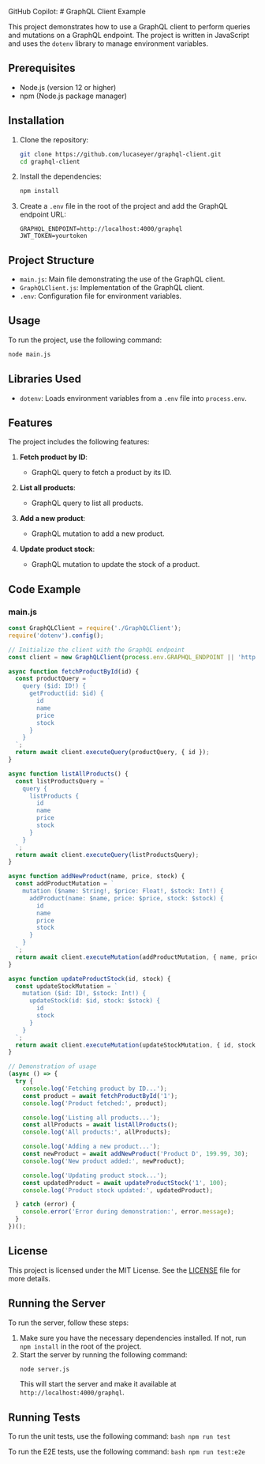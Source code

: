 
GitHub Copilot: # GraphQL Client Example

This project demonstrates how to use a GraphQL client to perform queries and mutations on a GraphQL endpoint. The project is written in JavaScript and uses the `dotenv` library to manage environment variables.

## Prerequisites

- Node.js (version 12 or higher)
- npm (Node.js package manager)

## Installation

1. Clone the repository:

   ```bash
   git clone https://github.com/lucaseyer/graphql-client.git
   cd graphql-client
   ```

2. Install the dependencies:

   ```bash
   npm install
   ```

3. Create a `.env` file in the root of the project and add the GraphQL endpoint URL:

   ```env
   GRAPHQL_ENDPOINT=http://localhost:4000/graphql
   JWT_TOKEN=yourtoken
   ```

## Project Structure

- `main.js`: Main file demonstrating the use of the GraphQL client.
- `GraphQLClient.js`: Implementation of the GraphQL client.
- `.env`: Configuration file for environment variables.

## Usage

To run the project, use the following command:

```bash
node main.js
```

## Libraries Used

- `dotenv`: Loads environment variables from a `.env` file into `process.env`.

## Features

The project includes the following features:

1. **Fetch product by ID**:
   - GraphQL query to fetch a product by its ID.

2. **List all products**:
   - GraphQL query to list all products.

3. **Add a new product**:
   - GraphQL mutation to add a new product.

4. **Update product stock**:
   - GraphQL mutation to update the stock of a product.

## Code Example

### main.js

```javascript
const GraphQLClient = require('./GraphQLClient');
require('dotenv').config();

// Initialize the client with the GraphQL endpoint
const client = new GraphQLClient(process.env.GRAPHQL_ENDPOINT || 'http://localhost:4000/graphql');

async function fetchProductById(id) {
  const productQuery = `
    query ($id: ID!) {
      getProduct(id: $id) {
        id
        name
        price
        stock
      }
    }
  `;
  return await client.executeQuery(productQuery, { id });
}

async function listAllProducts() {
  const listProductsQuery = `
    query {
      listProducts {
        id
        name
        price
        stock
      }
    }
  `;
  return await client.executeQuery(listProductsQuery);
}

async function addNewProduct(name, price, stock) {
  const addProductMutation = `
    mutation ($name: String!, $price: Float!, $stock: Int!) {
      addProduct(name: $name, price: $price, stock: $stock) {
        id
        name
        price
        stock
      }
    }
  `;
  return await client.executeMutation(addProductMutation, { name, price, stock });
}

async function updateProductStock(id, stock) {
  const updateStockMutation = `
    mutation ($id: ID!, $stock: Int!) {
      updateStock(id: $id, stock: $stock) {
        id
        stock
      }
    }
  `;
  return await client.executeMutation(updateStockMutation, { id, stock });
}

// Demonstration of usage
(async () => {
  try {
    console.log('Fetching product by ID...');
    const product = await fetchProductById('1');
    console.log('Product fetched:', product);

    console.log('Listing all products...');
    const allProducts = await listAllProducts();
    console.log('All products:', allProducts);

    console.log('Adding a new product...');
    const newProduct = await addNewProduct('Product D', 199.99, 30);
    console.log('New product added:', newProduct);

    console.log('Updating product stock...');
    const updatedProduct = await updateProductStock('1', 100);
    console.log('Product stock updated:', updatedProduct);

  } catch (error) {
    console.error('Error during demonstration:', error.message);
  }
})();
```

## License

This project is licensed under the MIT License. See the [LICENSE](LICENSE) file for more details.

## Running the Server
To run the server, follow these steps:
1. Make sure you have the necessary dependencies installed. If not, run `npm install` in the root of the project.
2. Start the server by running the following command:
    ```bash
    node server.js
    ```
    This will start the server and make it available at `http://localhost:4000/graphql`.

## Running Tests
To run the unit tests, use the following command:
    ```bash
    npm run test
    ```

To run the E2E tests, use the following command:
    ```bash
    npm run test:e2e
    ```

